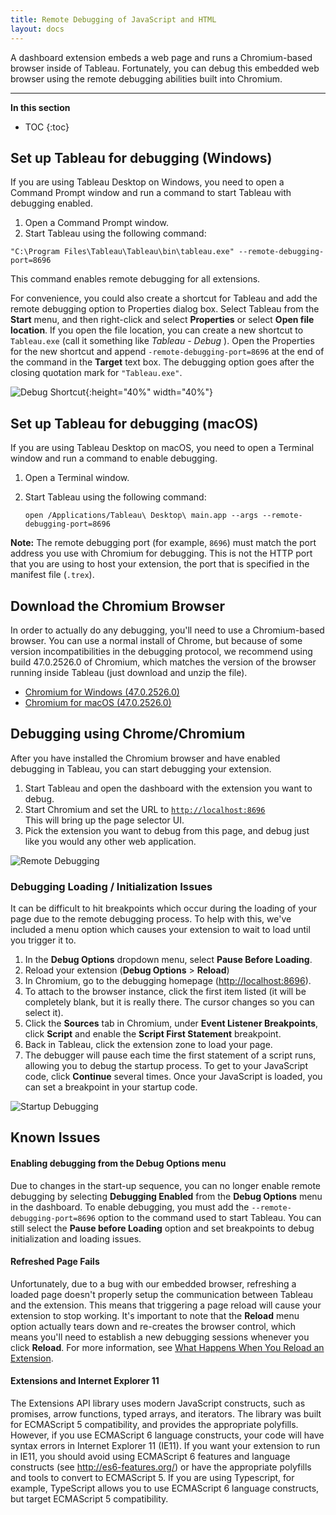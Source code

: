 ```yaml
---
title: Remote Debugging of JavaScript and HTML
layout: docs
---
```


A dashboard extension embeds a web page and runs a Chromium-based browser inside of Tableau. Fortunately, you can debug this embedded web browser using the remote debugging abilities built into Chromium.

---
**In this section**

* TOC
{:toc}

 
## Set up Tableau for debugging (Windows)


If you are using Tableau Desktop on Windows, you need to open a Command Prompt window and run a command to start Tableau with debugging enabled. 

1. Open a Command Prompt window. 
2. Start Tableau using the following command:

```
"C:\Program Files\Tableau\Tableau\bin\tableau.exe" --remote-debugging-port=8696
```

This command enables remote debugging for all extensions. 

For convenience, you could also create a shortcut for Tableau and add the remote debugging option to Properties dialog box. Select Tableau from the **Start** menu, and then right-click and select **Properties** or select **Open file location**. If you open the file location, you can create a new shortcut to `Tableau.exe` (call it something like *Tableau - Debug* ). Open the Properties for the new shortcut and append `-remote-debugging-port=8696` at the end of the command in the **Target** text box. The debugging option goes after the closing quotation mark for `"Tableau.exe"`. 

![Debug Shortcut]({{site.baseurl}}/assets/Tableau_shortcut_debug.png){:height="40%" width="40%"}

## Set up Tableau for debugging (macOS)

If you are using Tableau Desktop on macOS, you need to open a Terminal window and run a command to enable debugging. 

1. Open a Terminal window. 
2. Start Tableau using the following command:

   ```
   open /Applications/Tableau\ Desktop\ main.app --args --remote-debugging-port=8696
   ```

**Note:** The remote debugging port (for example, `8696`) must match the port address you use with Chromium for debugging. This is not the HTTP port that you are using to host your extension, the port that is specified in the manifest file (`.trex`). 


## Download the Chromium Browser
In order to actually do any debugging, you'll need to use a Chromium-based browser. You can use a normal install of Chrome, but because of some version incompatibilities in the debugging protocol, we recommend using build 47.0.2526.0 of Chromium, which matches the version of the browser running inside Tableau (just download and unzip the file).
* [Chromium for Windows (47.0.2526.0)](https://www.googleapis.com/download/storage/v1/b/chromium-browser-snapshots/o/Win%2F352221%2Fchrome-win32.zip?generation=1443839123039000&alt=media)  
* [Chromium for macOS (47.0.2526.0)](https://www.googleapis.com/download/storage/v1/b/chromium-browser-snapshots/o/Mac%2F352221%2Fchrome-mac.zip?generation=1443838516381000&alt=media) 


## Debugging using Chrome/Chromium
After you have installed the Chromium browser and have enabled debugging in Tableau, you can start debugging your extension. 

1. Start Tableau and open the dashboard with the extension you want to debug. 
2. Start Chromium and set the URL to [`http://localhost:8696`](http://localhost:8696)  
   This will bring up the page selector UI. 
3. Pick the extension you want to debug from this page, and debug just like you would any other web application.

![Remote Debugging]({{site.baseurl}}/assets/UsWdJEnOiR.gif)

### Debugging Loading / Initialization Issues
It can be difficult to hit breakpoints which occur during the loading of your page due to the remote debugging process. To help with this, we've included a menu option which causes your extension to wait to load until you trigger it to.

1. In the **Debug Options** dropdown menu, select **Pause Before Loading**.
2. Reload your extension (**Debug Options** > **Reload**)
3. In Chromium, go to the debugging homepage ([http://localhost:8696](http://localhost:8696)). 
4. To attach to the browser instance, click the first item listed (it will be completely blank, but it is really there. The cursor changes so you can select it). 
4. Click the **Sources** tab in Chromium, under **Event Listener Breakpoints**, click **Script** and enable the **Script First Statement** breakpoint.
5. Back in Tableau, click the extension zone to load your page.
6. The debugger will pause each time the first statement of a script runs, allowing you to debug the startup process. To get to your JavaScript code, click **Continue** several times. Once your JavaScript is loaded, you can set a breakpoint in your startup code. 

![Startup Debugging]({{site.baseurl}}/assets/foucUWBiUJ.gif)

## Known Issues

#### Enabling debugging from the Debug Options menu

Due to changes in the start-up sequence, you can no longer enable remote debugging by selecting **Debugging Enabled** from the **Debug Options** menu in the dashboard. To enable debugging, you must add the `--remote-debugging-port=8696` option to the command used to start Tableau. You can still select the **Pause before Loading** option and set breakpoints to debug initialization and loading issues.  

#### Refreshed Page Fails
Unfortunately, due to a bug with our embedded browser, refreshing a loaded page doesn't properly setup the communication between Tableau and the extension. This means that triggering a page reload will cause your extension to stop working. It's important to note that the **Reload** menu option actually tears down and re-creates the browser control, which means you'll need to establish a new debugging sessions whenever you click **Reload**. For more information, see [What Happens When You Reload an Extension]({{site.baseurl}}/docs/trex_reload.html).

#### Extensions and Internet Explorer 11
The Extensions API library uses modern JavaScript constructs, such as promises, arrow functions, typed arrays, and iterators. The library was built for ECMAScript 5 compatibility, and provides the appropriate polyfills. However, if you use ECMAScript 6 language constructs, your code will have syntax errors in Internet Explorer 11 (IE11). If you want your extension to run in IE11, you should avoid using ECMAScript 6 features and language constructs (see http://es6-features.org/) or have the appropriate polyfills and tools to convert to ECMAScript 5. If you are using Typescript, for example, TypeScript allows you to use ECMAScript 6 language constructs, but target ECMAScript 5 compatibility.

